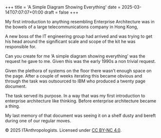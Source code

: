 +++
title = 'A Simple Diagram Showing Everything'
date = 2025-03-14T07:07:07+01:00
draft = false
+++

My first introduction to anything resembling Enterprise Architecture was in the bowels of a large telecommunications company in Hong Kong,

A new boss of the IT engineering group had arrived and was trying to get his head around the significant scale and scope of the kit he was responsible for.

Can you create for me ‘A simple diagram showing everything’ was the request he gave to me. Given this was the early 1990s a non trivial request.

Given the plethora of systems on the floor there wasn’t enough space on the page. After a couple of weeks iterating this became obvious and through the task was outsourced to IBM who produced a twenty page document. 

The task served its purpose. In a way that was my first introduction to enterprise architecture like thinking. Before enterprise architecture became a thing.

My last memory of that document was seeing it on a shelf dusty and bereft during one of our regular moves. 


© 2025 ITAnthropologists. Licensed under [CC BY-NC 4.0](https://creativecommons.org/licenses/by-nc/4.0/).




